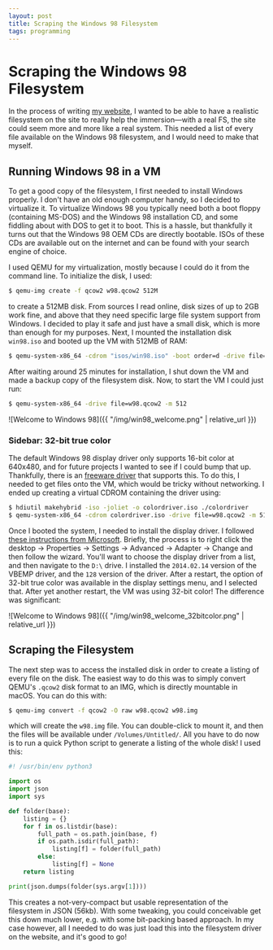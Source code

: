 ```yaml
---
layout: post
title: Scraping the Windows 98 Filesystem
tags: programming
---
```


# Scraping the Windows 98 Filesystem

In the process of writing [my website](https://ka.ge), I wanted to be able to
have a realistic filesystem on the site to really help the immersion—with a
real FS, the site could seem more and more like a real system. This needed a
list of every file available on the Windows 98 filesystem, and I would need to
make that myself.


## Running Windows 98 in a VM

To get a good copy of the filesystem, I first needed to install Windows
properly. I don't have an old enough computer handy, so I decided to virtualize
it. To virtualize Windows 98 you typically need both a boot floppy (containing
MS-DOS) and the Windows 98 installation CD, and some fiddling about with DOS to
get it to boot. This is a hassle, but thankfully it turns out that the Windows
98 OEM CDs are directly bootable. ISOs of these CDs are available out on the
internet and can be found with your search engine of choice.

I used QEMU for my virtualization, mostly because I could do it from the
command line. To initialize the disk, I used:

```sh
$ qemu-img create -f qcow2 w98.qcow2 512M
```

to create a 512MB disk. From sources I read online, disk sizes of up to 2GB
work fine, and above that they need specific large file system support from
Windows. I decided to play it safe and just have a small disk, which is more
than enough for my purposes. Next, I mounted the installation disk `win98.iso`
and booted up the VM with 512MB of RAM:

```sh
$ qemu-system-x86_64 -cdrom "isos/win98.iso" -boot order=d -drive file=w98.qcow2 -m 512
```

After waiting around 25 minutes for installation, I shut down the VM and made a
backup copy of the filesystem disk. Now, to start the VM I could just run:

```sh
$ qemu-system-x86_64 -drive file=w98.qcow2 -m 512
```

![Welcome to Windows 98]({{ "/img/win98_welcome.png" | relative_url }})

### Sidebar: 32-bit true color

The default Windows 98 display driver only supports 16-bit color at 640x480,
and for future projects I wanted to see if I could bump that up. Thankfully,
there is an [freeware driver](https://bearwindows.zcm.com.au/vbe9x.htm) that
supports this. To do this, I needed to get files onto the VM, which would be
tricky without networking. I ended up creating a virtual CDROM containing the
driver using:

```sh
$ hdiutil makehybrid -iso -joliet -o colordriver.iso ./colordriver
$ qemu-system-x86_64 -cdrom colordriver.iso -drive file=w98.qcow2 -m 512
```

Once I booted the system, I needed to install the display driver. I followed
[these instructions from
Microsoft](https://web.archive.org/web/20080117105045/http://support.microsoft.com/kb/131806).
Briefly, the process is to right click the desktop &rarr; Properties &rarr;
Settings &rarr; Advanced &rarr; Adapter &rarr; Change and then follow the
wizard. You'll want to choose the display driver from a list, and then navigate
to the `D:\` drive. I installed the `2014.02.14` version of the VBEMP driver,
and the `128` version of the driver. After a restart, the option of 32-bit true
color was available in the display settings menu, and I selected that. After
yet another restart, the VM was using 32-bit color! The difference was
significant:

![Welcome to Windows 98]({{ "/img/win98_welcome_32bitcolor.png" | relative_url }})

## Scraping the Filesystem

The next step was to access the installed disk in order to create a listing of
every file on the disk. The easiest way to do this was to simply convert QEMU's
`.qcow2` disk format to an IMG, which is directly mountable in macOS. You can
do this with:

```sh
$ qemu-img convert -f qcow2 -O raw w98.qcow2 w98.img
```

which will create the `w98.img` file. You can double-click to mount it, and
then the files will be available under `/Volumes/Untitled/`. All you have to do
now is to run a quick Python script to generate a listing of the whole disk! I
used this:

```python
#! /usr/bin/env python3

import os
import json
import sys

def folder(base):
    listing = {}
    for f in os.listdir(base):
        full_path = os.path.join(base, f)
        if os.path.isdir(full_path):
            listing[f] = folder(full_path)
        else:
            listing[f] = None
    return listing

print(json.dumps(folder(sys.argv[1])))
```

This creates a not-very-compact but usable representation of the filesystem in
JSON (56kb). With some tweaking, you could conceivable get this down much
lower, e.g. with some bit-packing based approach. In my case however, all I
needed to do was just load this into the filesystem driver on the website, and
it's good to go!



